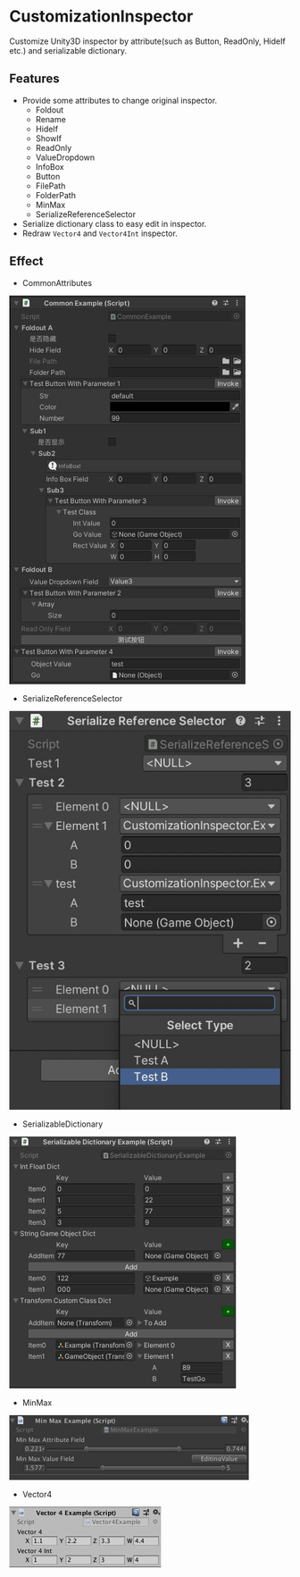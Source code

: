 # CustomizationInspector
Customize Unity3D inspector by attribute(such as Button, ReadOnly, HideIf etc.) and serializable dictionary.

## Features
* Provide some attributes to change original inspector.
  - Foldout
  - Rename
  - HideIf
  - ShowIf
  - ReadOnly
  - ValueDropdown
  - InfoBox
  - Button
  - FilePath
  - FolderPath
  - MinMax
  - SerializeReferenceSelector
* Serialize dictionary class to easy edit in inspector.
* Redraw `Vector4` and `Vector4Int` inspector.

## Effect
* CommonAttributes

![image](CVS/Screenshots/CommonExample.png)
* SerializeReferenceSelector

![image](CVS/Screenshots/SerializeReferenceSelectorExample.png)
* SerializableDictionary

![image](CVS/Screenshots/SerializableDictionaryExample.png)
* MinMax

![image](CVS/Screenshots/MinMaxExample.png)
* Vector4

![image](CVS/Screenshots/Vector4Example.png)
